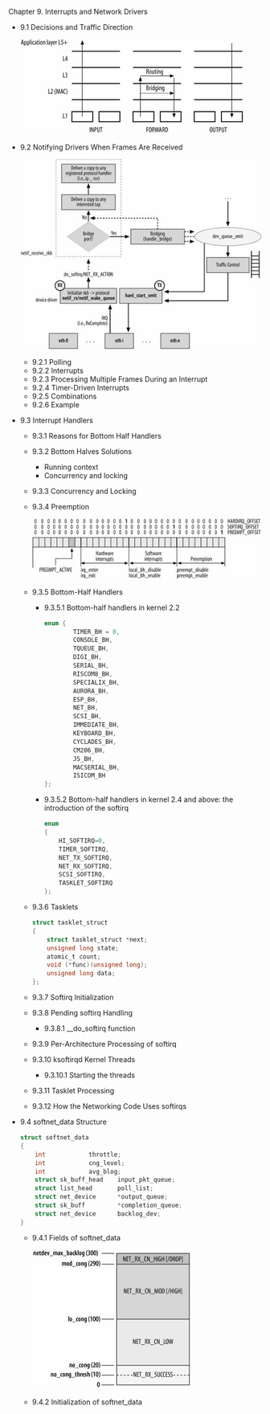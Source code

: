 Chapter 9. Interrupts and Network Drivers

* 9.1 Decisions and Traffic Direction

  ![understandlni_0901](./pic/understandlni_0901.jpg)

* 9.2 Notifying Drivers When Frames Are Received

  ![understandlni_0902](./pic/understandlni_0902.jpg)

  * 9.2.1 Polling
  * 9.2.2 Interrupts
  * 9.2.3 Processing Multiple Frames During an Interrupt
  * 9.2.4 Timer-Driven Interrupts
  * 9.2.5 Combinations
  * 9.2.6 Example

* 9.3 Interrupt Handlers

  * 9.3.1 Reasons for Bottom Half Handlers

  * 9.3.2 Bottom Halves Solutions

    * Running context
    * Concurrency and locking

  * 9.3.3 Concurrency and Locking

  * 9.3.4 Preemption

    ![understandlni_0903](./pic/understandlni_0903.jpg)

  * 9.3.5 Bottom-Half Handlers

    * 9.3.5.1 Bottom-half handlers in kernel 2.2

      ```c
      enum {
              TIMER_BH = 0,
              CONSOLE_BH,
              TQUEUE_BH,
              DIGI_BH,
              SERIAL_BH,
              RISCOM8_BH,
              SPECIALIX_BH,
              AURORA_BH,
              ESP_BH,
              NET_BH,
              SCSI_BH,
              IMMEDIATE_BH,
              KEYBOARD_BH,
              CYCLADES_BH,
              CM206_BH,
              JS_BH,
              MACSERIAL_BH,
              ISICOM_BH
      };
      ```

    * 9.3.5.2 Bottom-half handlers in kernel 2.4 and above: the introduction of the softirq

      ```c
      enum
      {
          HI_SOFTIRQ=0,
          TIMER_SOFTIRQ,
          NET_TX_SOFTIRQ,
          NET_RX_SOFTIRQ,
          SCSI_SOFTIRQ,
          TASKLET_SOFTIRQ
      };
      ```

  * 9.3.6 Tasklets

    ```c
    struct tasklet_struct
    {
        struct tasklet_struct *next;
        unsigned long state;
        atomic_t count;
        void (*func)(unsigned long);
        unsigned long data;
    };
    ```

  * 9.3.7 Softirq Initialization

  * 9.3.8 Pending softirq Handling

    * 9.3.8.1 \_\_do\_softirq function

  * 9.3.9 Per-Architecture Processing of softirq

  * 9.3.10 ksoftirqd Kernel Threads

    * 9.3.10.1 Starting the threads

  * 9.3.11 Tasklet Processing

  * 9.3.12 How the Networking Code Uses softirqs

* 9.4 softnet_data Structure

  ```c
  struct softnet_data
  {
      int            throttle;
      int            cng_level;
      int            avg_blog;
      struct sk_buff_head    input_pkt_queue;
      struct list_head       poll_list;
      struct net_device      *output_queue;
      struct sk_buff         *completion_queue;
      struct net_device      backlog_dev;
  }
  ```

  * 9.4.1 Fields of softnet_data

    ![understandlni_0904](./pic/understandlni_0904.jpg)

  * 9.4.2 Initialization of softnet_data
